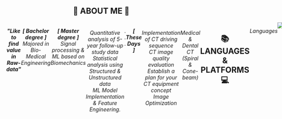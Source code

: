 <div align = "center">

## :seedling: ABOUT ME :seedling:
<div style = "display:flex; flex-direction:row;">
  
**_"Like to find value in Raw-data"_** </br>

**_[ Bachelor degree ]_** </br>
_Majored in Bio-Medical Engineering_

**_[ Master degree ]_** </br>
_Signal processing & ML based on Biomechanics_

###### _Quantitative analysis of 5-year follow-up study data </br> Statistical analysis using Structured & Unstructured data </br> ML Model Implementation & Feature Engineering._ ######
.
.
.
</br>

**_[ These Days ]_** </br>
###### _Implementation of CT driving sequence </br> CT image quality evaluation </br> Establish a plan for your CT equipment concept </br> Image Optimization_
###### _Medical & Dental CT (Spiral & Cone-beam)_

## :books: LANGUAGES & PLATFORMS :computer:
<div style = "display:flex; flex-direction:row;">  

_Languages_

</br>
<img src="https://img.shields.io/badge/Python-3776AB?style=flat&logo=python&logoColor=white"/>
<img src="https://img.shields.io/badge/R-276DC3?style=flat&logo=R&logoColor=white"/>

_IDE_
</br>
<img src="https://img.shields.io/badge/VSCode-007ACC?style=flat&logo=Visualstudiocode&logoColor=white"/>
<img src="https://img.shields.io/badge/Pycharm-000000?style=flat&logo=pycharm&logoColor=white"/>
<img src="https://img.shields.io/badge/Rstudio-75AADB?style=flat&logo=rstudio&logoColor=white"/>

_Collaborative Software_
</br>
<img src="https://img.shields.io/badge/Jira-0052CC?style=flat&logo=jira&logoColor=white"/>
<img src="https://img.shields.io/badge/Git-F05032?style=flat&logo=git&logoColor=white"/>
<img src="https://img.shields.io/badge/Github-181717?style=flat&logo=github&logoColor=white"/>
.
.
.
</br>

_Basically available_
</br>
<img src="https://img.shields.io/badge/Excel-217346?style=flat&logo=microsoftexcel&logoColor=white"/>
<img src="https://img.shields.io/badge/Word-2B579A?style=flat&logo=microsoftword&logoColor=white"/>
<img src="https://img.shields.io/badge/Outlook-0078D4?style=flat&logo=microsoftoutlook&logoColor=white"/>
</br>
<img src="https://img.shields.io/badge/OneNote-7719AA?style=flat&logo=microsoftonenote&logoColor=white"/>
<img src="https://img.shields.io/badge/PowerPoint-B7472A?style=flat&logo=microsoftpowerpoint&logoColor=white"/>
<img src="https://img.shields.io/badge/Teams-6264A7?style=flat&logo=microsoftteams&logoColor=white"/>

</br>

##  :clock6: Now on Github
<img src="https://github-readme-stats.vercel.app/api?username=HK-log&show_icons=true&theme=material-palenight&hide_border=true&bg_color=20232a&icon_color=58A6FF&text_color=fff&title_color=58A6FF&count_private=true&custom_title=HK%20Github%20Stat" width=44%/>
<img src="https://github-readme-activity-graph.vercel.app/graph?username=HK-log&theme=react-dark&bg_color=20232a&hide_border=true&line=58A6FF&color=58A6FF&custom_title=HK%20Contribution%20Graph" width=52%/>

</br>
</br>

<div style = "display:flex; flex-direction:row;">
<img src="https://hits.seeyoufarm.com/api/count/incr/badge.svg?url=https%3A%2F%2Fgithub.com%2FHK-log%2Fhit-counter&count_bg=%23B00000&title_bg=%23555555&icon=github.svg&icon_color=%23E7E7E7&title=hits&edge_flat=false"/>

</div>
